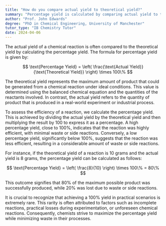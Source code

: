 ```yaml
---
title: "How do you compare actual yield to theoretical yield?"
summary: "Percentage yield is calculated by comparing actual yield to theoretical yield using the formula: (actual yield/theoretical yield) x 100%. This measures the efficiency of a chemical reaction."
author: "Prof. John Edwards"
degree: "PhD in Chemical Engineering, University of Manchester"
tutor_type: "IB Chemistry Tutor"
date: 2024-04-06
---
```


The actual yield of a chemical reaction is often compared to the theoretical yield by calculating the percentage yield. The formula for percentage yield is given by:

$$
\text{Percentage Yield} = \left( \frac{\text{Actual Yield}}{\text{Theoretical Yield}} \right) \times 100\%
$$

The theoretical yield represents the maximum amount of product that could be generated from a chemical reaction under ideal conditions. This value is determined using the balanced chemical equation and the quantities of the reactants involved. In contrast, the actual yield refers to the quantity of product that is produced in a real-world experiment or industrial process.

To assess the efficiency of a reaction, we calculate the percentage yield. This is achieved by dividing the actual yield by the theoretical yield and then multiplying the result by $100$ to express it as a percentage. A high percentage yield, close to $100\%$, indicates that the reaction was highly efficient, with minimal waste or side reactions. Conversely, a low percentage yield, significantly below $100\%$, suggests that the reaction was less efficient, resulting in a considerable amount of waste or side reactions.

For instance, if the theoretical yield of a reaction is $10$ grams and the actual yield is $8$ grams, the percentage yield can be calculated as follows:

$$
\text{Percentage Yield} = \left( \frac{8}{10} \right) \times 100\% = 80\%
$$

This outcome signifies that $80\%$ of the maximum possible product was successfully produced, while $20\%$ was lost due to waste or side reactions.

It is crucial to recognize that achieving a $100\%$ yield in practical scenarios is extremely rare. This rarity is often attributed to factors such as incomplete reactions, practical losses during experimentation, or unforeseen chemical reactions. Consequently, chemists strive to maximize the percentage yield while minimizing waste in their processes.
    